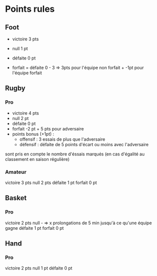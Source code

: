 # Points rules
## Foot
- victoire 3 pts
- null     1 pt
- défaite  0 pt

- forfait = défaite 0 - 3 => 3pts pour l'équipe non forfait + -1pt pour l'équipe forfait

## Rugby
### Pro
- victoire 4 pts
- null     2 pt
- défaite  0 pt
- forfait  -2 pt + 5 pts pour adversaire
- points bonus (+1pt) :
    - offensif : 3 essais de plus que l'adversaire
    - défensif : défaite de 5 points d'écart ou moins avec l'adversaire

sont pris en compte le nombre d'éssais marqués (en cas d'égalité au classement en saison régulière)

### Amateur
victoire 3 pts
null     2 pts
défaite  1 pt
forfait  0 pt

## Basket
### Pro
victoire 2 pts
null     - => x prolongations de 5 min jusqu'à ce qu'une équipe gagne
défaite  1 pt
forfait  0 pt

## Hand
### Pro
victoire 2 pts
null     1 pt
défaite  0 pt
